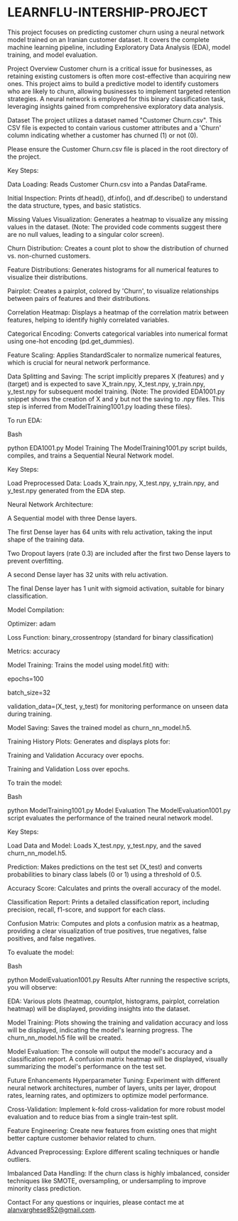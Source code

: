 # LEARNFLU-INTERSHIP-PROJECT

This project focuses on predicting customer churn using a neural network model trained on an Iranian customer dataset. It covers the complete machine learning pipeline, including Exploratory Data Analysis (EDA), model training, and model evaluation.

Project Overview
Customer churn is a critical issue for businesses, as retaining existing customers is often more cost-effective than acquiring new ones. This project aims to build a predictive model to identify customers who are likely to churn, allowing businesses to implement targeted retention strategies. A neural network is employed for this binary classification task, leveraging insights gained from comprehensive exploratory data analysis.

Dataset
The project utilizes a dataset named "Customer Churn.csv". This CSV file is expected to contain various customer attributes and a 'Churn' column indicating whether a customer has churned (1) or not (0).

Please ensure the Customer Churn.csv file is placed in the root directory of the project.

Key Steps:

Data Loading: Reads Customer Churn.csv into a Pandas DataFrame.

Initial Inspection: Prints df.head(), df.info(), and df.describe() to understand the data structure, types, and basic statistics.

Missing Values Visualization: Generates a heatmap to visualize any missing values in the dataset. (Note: The provided code comments suggest there are no null values, leading to a singular color screen).

Churn Distribution: Creates a count plot to show the distribution of churned vs. non-churned customers.

Feature Distributions: Generates histograms for all numerical features to visualize their distributions.

Pairplot: Creates a pairplot, colored by 'Churn', to visualize relationships between pairs of features and their distributions.

Correlation Heatmap: Displays a heatmap of the correlation matrix between features, helping to identify highly correlated variables.

Categorical Encoding: Converts categorical variables into numerical format using one-hot encoding (pd.get_dummies).

Feature Scaling: Applies StandardScaler to normalize numerical features, which is crucial for neural network performance.

Data Splitting and Saving: The script implicitly prepares X (features) and y (target) and is expected to save X_train.npy, X_test.npy, y_train.npy, y_test.npy for subsequent model training. (Note: The provided EDA1001.py snippet shows the creation of X and y but not the saving to .npy files. This step is inferred from ModelTraining1001.py loading these files).

To run EDA:

Bash

python EDA1001.py
Model Training
The ModelTraining1001.py script builds, compiles, and trains a Sequential Neural Network model.

Key Steps:

Load Preprocessed Data: Loads X_train.npy, X_test.npy, y_train.npy, and y_test.npy generated from the EDA step.

Neural Network Architecture:

A Sequential model with three Dense layers.

The first Dense layer has 64 units with relu activation, taking the input shape of the training data.

Two Dropout layers (rate 0.3) are included after the first two Dense layers to prevent overfitting.

A second Dense layer has 32 units with relu activation.

The final Dense layer has 1 unit with sigmoid activation, suitable for binary classification.

Model Compilation:

Optimizer: adam

Loss Function: binary_crossentropy (standard for binary classification)

Metrics: accuracy

Model Training: Trains the model using model.fit() with:

epochs=100

batch_size=32

validation_data=(X_test, y_test) for monitoring performance on unseen data during training.

Model Saving: Saves the trained model as churn_nn_model.h5.

Training History Plots: Generates and displays plots for:

Training and Validation Accuracy over epochs.

Training and Validation Loss over epochs.

To train the model:

Bash

python ModelTraining1001.py
Model Evaluation
The ModelEvaluation1001.py script evaluates the performance of the trained neural network model.

Key Steps:

Load Data and Model: Loads X_test.npy, y_test.npy, and the saved churn_nn_model.h5.

Prediction: Makes predictions on the test set (X_test) and converts probabilities to binary class labels (0 or 1) using a threshold of 0.5.

Accuracy Score: Calculates and prints the overall accuracy of the model.

Classification Report: Prints a detailed classification report, including precision, recall, f1-score, and support for each class.

Confusion Matrix: Computes and plots a confusion matrix as a heatmap, providing a clear visualization of true positives, true negatives, false positives, and false negatives.

To evaluate the model:

Bash

python ModelEvaluation1001.py
Results
After running the respective scripts, you will observe:

EDA: Various plots (heatmap, countplot, histograms, pairplot, correlation heatmap) will be displayed, providing insights into the dataset.

Model Training: Plots showing the training and validation accuracy and loss will be displayed, indicating the model's learning progress. The churn_nn_model.h5 file will be created.

Model Evaluation: The console will output the model's accuracy and a classification report. A confusion matrix heatmap will be displayed, visually summarizing the model's performance on the test set.

Future Enhancements
Hyperparameter Tuning: Experiment with different neural network architectures, number of layers, units per layer, dropout rates, learning rates, and optimizers to optimize model performance.

Cross-Validation: Implement k-fold cross-validation for more robust model evaluation and to reduce bias from a single train-test split.

Feature Engineering: Create new features from existing ones that might better capture customer behavior related to churn.

Advanced Preprocessing: Explore different scaling techniques or handle outliers.

Imbalanced Data Handling: If the churn class is highly imbalanced, consider techniques like SMOTE, oversampling, or undersampling to improve minority class prediction.

Contact
For any questions or inquiries, please contact me at alanvarghese852@gmail.com.
